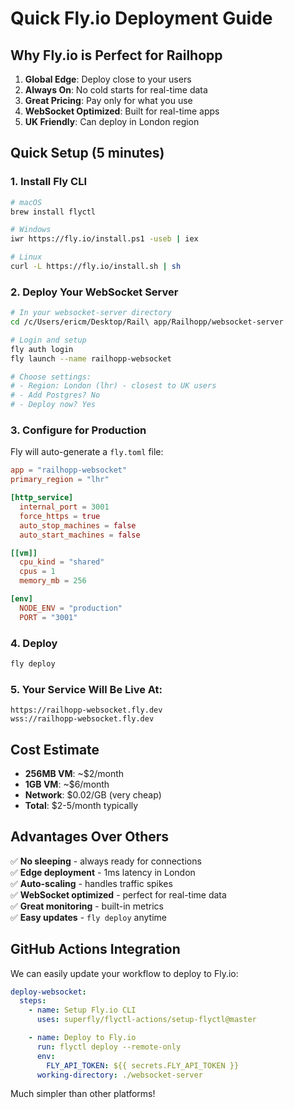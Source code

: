 # Quick Fly.io Deployment Guide

## Why Fly.io is Perfect for Railhopp

1. **Global Edge**: Deploy close to your users
2. **Always On**: No cold starts for real-time data
3. **Great Pricing**: Pay only for what you use
4. **WebSocket Optimized**: Built for real-time apps
5. **UK Friendly**: Can deploy in London region

## Quick Setup (5 minutes)

### 1. Install Fly CLI

```bash
# macOS
brew install flyctl

# Windows
iwr https://fly.io/install.ps1 -useb | iex

# Linux
curl -L https://fly.io/install.sh | sh
```

### 2. Deploy Your WebSocket Server

```bash
# In your websocket-server directory
cd /c/Users/ericm/Desktop/Rail\ app/Railhopp/websocket-server

# Login and setup
fly auth login
fly launch --name railhopp-websocket

# Choose settings:
# - Region: London (lhr) - closest to UK users
# - Add Postgres? No
# - Deploy now? Yes
```

### 3. Configure for Production

Fly will auto-generate a `fly.toml` file:

```toml
app = "railhopp-websocket"
primary_region = "lhr"

[http_service]
  internal_port = 3001
  force_https = true
  auto_stop_machines = false
  auto_start_machines = false

[[vm]]
  cpu_kind = "shared"
  cpus = 1
  memory_mb = 256

[env]
  NODE_ENV = "production"
  PORT = "3001"
```

### 4. Deploy

```bash
fly deploy
```

### 5. Your Service Will Be Live At:

```
https://railhopp-websocket.fly.dev
wss://railhopp-websocket.fly.dev
```

## Cost Estimate

- **256MB VM**: ~$2/month
- **1GB VM**: ~$6/month
- **Network**: $0.02/GB (very cheap)
- **Total**: $2-5/month typically

## Advantages Over Others

✅ **No sleeping** - always ready for connections  
✅ **Edge deployment** - 1ms latency in London  
✅ **Auto-scaling** - handles traffic spikes  
✅ **WebSocket optimized** - perfect for real-time data  
✅ **Great monitoring** - built-in metrics  
✅ **Easy updates** - `fly deploy` anytime

## GitHub Actions Integration

We can easily update your workflow to deploy to Fly.io:

```yaml
deploy-websocket:
  steps:
    - name: Setup Fly.io CLI
      uses: superfly/flyctl-actions/setup-flyctl@master

    - name: Deploy to Fly.io
      run: flyctl deploy --remote-only
      env:
        FLY_API_TOKEN: ${{ secrets.FLY_API_TOKEN }}
      working-directory: ./websocket-server
```

Much simpler than other platforms!

